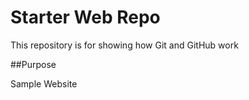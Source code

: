 # Starter Web Repo

This repository is for showing how Git and GitHub work

##Purpose

Sample Website
